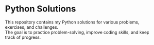 # Python Solutions

This repository contains my Python solutions for various problems, exercises, and challenges.  
The goal is to practice problem-solving, improve coding skills, and keep track of progress.  


